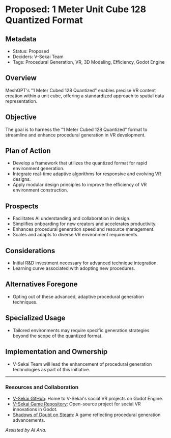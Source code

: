 # Proposed: 1 Meter Unit Cube 128 Quantized Format

## Metadata

- Status: Proposed
- Deciders: V-Sekai Team
- Tags: Procedural Generation, VR, 3D Modeling, Efficiency, Godot Engine

## Overview

MeshGPT's "1 Meter Cubed 128 Quantized" enables precise VR content creation within a unit cube, offering a standardized approach to spatial data representation.

## Objective

The goal is to harness the "1 Meter Cubed 128 Quantized" format to streamline and enhance procedural generation in VR development.

## Plan of Action

- Develop a framework that utilizes the quantized format for rapid environment generation.
- Integrate real-time adaptive algorithms for responsive and evolving VR designs.
- Apply modular design principles to improve the efficiency of VR environment construction.

## Prospects

- Facilitates AI understanding and collaboration in design.
- Simplifies onboarding for new creators and accelerates productivity.
- Enhances procedural generation speed and resource management.
- Scales and adapts to diverse VR environment requirements.

## Considerations

- Initial R&D investment necessary for advanced technique integration.
- Learning curve associated with adopting new procedures.

## Alternatives Foregone

- Opting out of these advanced, adaptive procedural generation techniques.

## Specialized Usage

- Tailored environments may require specific generation strategies beyond the scope of the quantized format.

## Implementation and Ownership

- V-Sekai Team will lead the enhancement of procedural generation technologies as part of this initiative.

---

### Resources and Collaboration

- [V-Sekai GitHub](https://github.com/v-sekai): Home to V-Sekai's social VR projects on Godot Engine.
- [V-Sekai Game Repository](https://github.com/v-sekai/v-sekai-game): Open-source project for social VR innovations in Godot.
- [Shadows of Doubt on Steam](https://store.steampowered.com/app/986130/Shadows_of_Doubt/): A game reflecting procedural generation advancements.

_Assisted by AI Aria._
